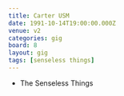 ```yaml
---
title: Carter USM
date: 1991-10-14T19:00:00.000Z
venue: v2
categories: gig
board: 8
layout: gig
tags: [senseless things]
---
```

+ The Senseless Things